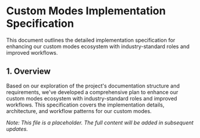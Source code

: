 # Custom Modes Implementation Specification

This document outlines the detailed implementation specification for enhancing our custom modes ecosystem with industry-standard roles and improved workflows.

## 1. Overview

Based on our exploration of the project's documentation structure and requirements, we've developed a comprehensive plan to enhance our custom modes ecosystem with industry-standard roles and improved workflows. This specification covers the implementation details, architecture, and workflow patterns for our custom modes.

*Note: This file is a placeholder. The full content will be added in subsequent updates.*
